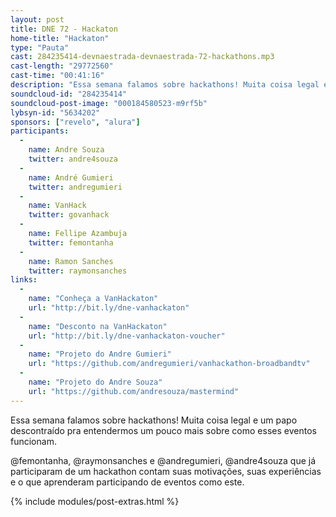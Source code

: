 ```yaml
---
layout: post
title: DNE 72 - Hackaton
home-title: "Hackaton"
type: "Pauta"
cast: 284235414-devnaestrada-devnaestrada-72-hackathons.mp3
cast-length: "29772560"
cast-time: "00:41:16"
description: "Essa semana falamos sobre hackathons! Muita coisa legal e um papo descontraído pra entendermos um pouco mais sobre como esses eventos funcionam. "
soundcloud-id: "284235414"
soundcloud-post-image: "000184580523-m9rf5b"
lybsyn-id: "5634202"
sponsors: ["revelo", "alura"]
participants:
  -
    name: Andre Souza
    twitter: andre4souza
  -
    name: André Gumieri
    twitter: andregumieri
  -
    name: VanHack
    twitter: govanhack
  -
    name: Fellipe Azambuja
    twitter: femontanha
  -
    name: Ramon Sanches
    twitter: raymonsanches
links:
  -
    name: "Conheça a VanHackaton"
    url: "http://bit.ly/dne-vanhackaton"
  -
    name: "Desconto na VanHackaton"
    url: "http://bit.ly/dne-vanhackaton-voucher"
  -
    name: "Projeto do Andre Gumieri"
    url: "https://github.com/andregumieri/vanhackathon-broadbandtv"
  -
    name: "Projeto do Andre Souza"
    url: "https://github.com/andresouza/mastermind"
---
```


Essa semana falamos sobre hackathons! Muita coisa legal e um papo descontraído pra entendermos um pouco mais sobre como esses eventos funcionam.

@femontanha, @raymonsanches e @andregumieri, @andre4souza que já participaram de um hackathon contam suas motivações, suas experiências e o que aprenderam participando de eventos como este.

{% include modules/post-extras.html %}
